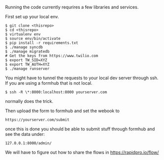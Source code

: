 Running the code currently requrires a few libraries and services.

First set up your local env.

    $ git clone <thisrepo>
    $ cd <thisrepo>
    $ virtualenv env
    $ source env/bin/activate
    $ pip install -r requirements.txt
    $ ./manage syncdb
    $ ./manage migratedb
    # Get the keys from https://www.twilio.com
    $ export TW_SID=XYZ
    $ export TW_AUTH=XYZ
    $ ./manage runserver
    
You might have to tunnel the requests to your local dev server through ssh. If you are using a formhub that is not local.

    $ ssh -R \*:8000:localhost:8000 yourserver.com
    
normally does the trick.

Then upload the form to formhub and set the webook to 

    https://yourserver.com/submit
    
once this is done you should be able to submit stuff through formhub and see the data under:

    127.0.0.1:8000/admin/
    
We will have to figure out how to share the flows in https://rapidpro.io/flow/

    
    
    
    
